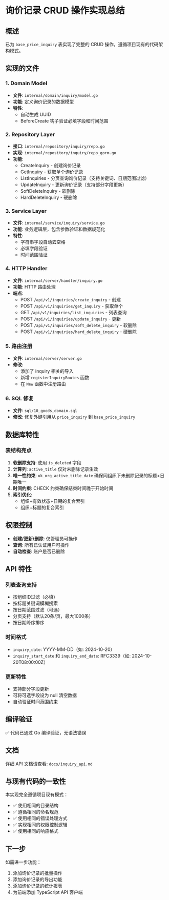 # 询价记录 CRUD 操作实现总结

## 概述

已为 `base_price_inquiry` 表实现了完整的 CRUD 操作，遵循项目现有的代码架构模式。

## 实现的文件

### 1. Domain Model
- **文件**: `internal/domain/inquiry/model.go`
- **功能**: 定义询价记录的数据模型
- **特性**: 
  - 自动生成 UUID
  - BeforeCreate 钩子验证必填字段和时间范围

### 2. Repository Layer
- **接口**: `internal/repository/inquiry/repo.go`
- **实现**: `internal/repository/inquiry/repo_gorm.go`
- **功能**: 
  - CreateInquiry - 创建询价记录
  - GetInquiry - 获取单个询价记录
  - ListInquiries - 分页查询询价记录（支持关键词、日期范围过滤）
  - UpdateInquiry - 更新询价记录（支持部分字段更新）
  - SoftDeleteInquiry - 软删除
  - HardDeleteInquiry - 硬删除

### 3. Service Layer
- **文件**: `internal/service/inquiry/service.go`
- **功能**: 业务逻辑层，包含参数验证和数据规范化
- **特性**:
  - 字符串字段自动去空格
  - 必填字段验证
  - 时间范围验证

### 4. HTTP Handler
- **文件**: `internal/server/handler/inquiry.go`
- **功能**: HTTP 路由处理
- **端点**:
  - POST `/api/v1/inquiries/create_inquiry` - 创建
  - POST `/api/v1/inquiries/get_inquiry` - 获取单个
  - GET `/api/v1/inquiries/list_inquiries` - 列表查询
  - POST `/api/v1/inquiries/update_inquiry` - 更新
  - POST `/api/v1/inquiries/soft_delete_inquiry` - 软删除
  - POST `/api/v1/inquiries/hard_delete_inquiry` - 硬删除

### 5. 路由注册
- **文件**: `internal/server/server.go`
- **修改**: 
  - 添加了 inquiry 相关的导入
  - 新增 `registerInquiryRoutes` 函数
  - 在 `New` 函数中注册路由

### 6. SQL 修复
- **文件**: `sql/10_goods_domain.sql`
- **修改**: 修复外键引用从 `price_inquiry` 到 `base_price_inquiry`

## 数据库特性

### 表结构亮点

1. **软删除支持**: 使用 `is_deleted` 字段
2. **计算列**: `active_title` 仅对未删除记录生效
3. **唯一性约束**: `uk_org_active_title_date` 确保同组织下未删除记录的标题+日期唯一
4. **时间约束**: CHECK 约束确保结束时间晚于开始时间
5. **索引优化**: 
   - 组织+有效状态+日期的复合索引
   - 组织+标题的复合索引

## 权限控制

- **创建/更新/删除**: 仅管理员可操作
- **查询**: 所有已认证用户可操作
- **自动检查**: 账户是否已删除

## API 特性

### 列表查询支持
- 按组织ID过滤（必填）
- 按标题关键词模糊搜索
- 按日期范围过滤（可选）
- 分页支持（默认20条/页，最大1000条）
- 按日期降序排序

### 时间格式
- `inquiry_date`: YYYY-MM-DD（如: 2024-10-20）
- `inquiry_start_date` 和 `inquiry_end_date`: RFC3339（如: 2024-10-20T08:00:00Z）

### 更新特性
- 支持部分字段更新
- 可将可选字段设为 null 清空数据
- 自动验证时间范围约束

## 编译验证

✅ 代码已通过 Go 编译验证，无语法错误

## 文档

详细 API 文档请查看: `docs/inquiry_api.md`

## 与现有代码的一致性

本实现完全遵循项目现有模式：
- ✅ 使用相同的目录结构
- ✅ 遵循相同的命名规范
- ✅ 使用相同的错误处理方式
- ✅ 实现相同的权限控制逻辑
- ✅ 使用相同的响应格式

## 下一步

如需进一步功能：
1. 添加询价记录的批量操作
2. 添加询价记录的导出功能
3. 添加询价记录的统计报表
4. 为前端添加 TypeScript API 客户端
